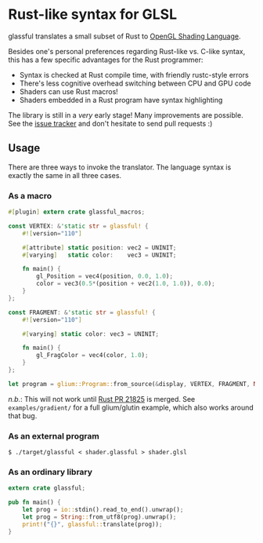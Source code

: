 # Rust-like syntax for GLSL

glassful translates a small subset of Rust to [OpenGL Shading Language][].

Besides one's personal preferences regarding Rust-like vs. C-like syntax, this
has a few specific advantages for the Rust programmer:

* Syntax is checked at Rust compile time, with friendly rustc-style errors
* There's less cognitive overhead switching between CPU and GPU code
* Shaders can use Rust macros!
* Shaders embedded in a Rust program have syntax highlighting

The library is still in a *very* early stage! Many improvements are possible.
See the [issue tracker][] and don't hesitate to send pull requests :)

[OpenGL Shading Language]: https://www.opengl.org/documentation/glsl/
[issue tracker]: https://github.com/kmcallister/glassful/issues

## Usage

There are three ways to invoke the translator.  The language syntax is exactly
the same in all three cases.

### As a macro

```rust
#[plugin] extern crate glassful_macros;

const VERTEX: &'static str = glassful! {
    #![version="110"]

    #[attribute] static position: vec2 = UNINIT;
    #[varying]   static color:    vec3 = UNINIT;

    fn main() {
        gl_Position = vec4(position, 0.0, 1.0);
        color = vec3(0.5*(position + vec2(1.0, 1.0)), 0.0);
    }
};

const FRAGMENT: &'static str = glassful! {
    #![version="110"]

    #[varying] static color: vec3 = UNINIT;

    fn main() {
        gl_FragColor = vec4(color, 1.0);
    }
};

let program = glium::Program::from_source(&display, VERTEX, FRAGMENT, None);
```

*n.b.*: This will not work until [Rust PR 21825][] is merged.  See
`examples/gradient/` for a full glium/glutin example, which also works around
that bug.

[Rust PR 21825]: https://github.com/rust-lang/rust/pull/21825

### As an external program

```
$ ./target/glassful < shader.glassful > shader.glsl
```

### As an ordinary library

```rust
extern crate glassful;

pub fn main() {
    let prog = io::stdin().read_to_end().unwrap();
    let prog = String::from_utf8(prog).unwrap();
    print!("{}", glassful::translate(prog));
}
```
